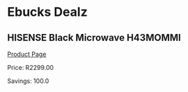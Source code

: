 
# Ebucks Dealz
## HISENSE Black Microwave H43MOMMI
[Product Page](https://www.ebucks.com/web/shop/productSelected.do?prodId=894819863&catId=704989856)

Price: R2299.00

Savings: 100.0


	
